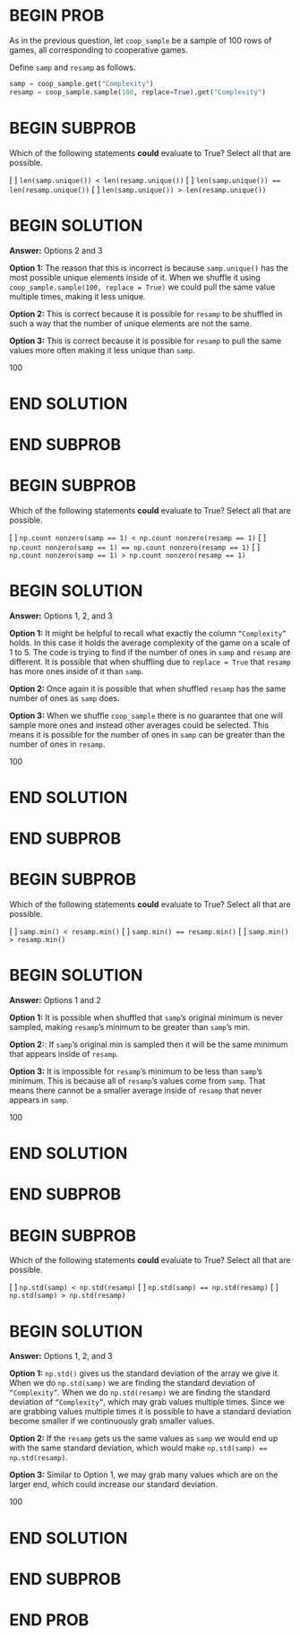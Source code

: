 # BEGIN PROB

As in the previous question, let `coop_sample` be a sample of 100 rows of games, all corresponding to cooperative games.

Define `samp` and `resamp` as follows.

```py
samp = coop_sample.get("Complexity")
resamp = coop_sample.sample(100, replace=True).get("Complexity")
```

# BEGIN SUBPROB
Which of the following statements **could** evaluate to True? Select all that are possible.

[ ] `len(samp.unique()) < len(resamp.unique())`
[ ] `len(samp.unique()) == len(resamp.unique())`
[ ] `len(samp.unique()) > len(resamp.unique())`

# BEGIN SOLUTION

**Answer:** Options 2 and 3

**Option 1:** The reason that this is incorrect is because `samp.unique()` has the most possible unique elements inside of it. When we shuffle it using `coop_sample.sample(100, replace = True)` we could pull the same value multiple times, making it less unique.

**Option 2:** This is correct because it is possible for `resamp` to be shuffled in such a way that the number of unique elements are not the same.

**Option 3:** This is correct because it is possible for `resamp` to pull the same values more often making it less unique than `samp`.

<average>100</average>

# END SOLUTION

# END SUBPROB

# BEGIN SUBPROB
Which of the following statements **could** evaluate to True? Select all that are possible.

[ ] `np.count nonzero(samp == 1) < np.count nonzero(resamp == 1)`
[ ] `np.count nonzero(samp == 1) == np.count nonzero(resamp == 1)`
[ ] `np.count nonzero(samp == 1) > np.count nonzero(resamp == 1)`

# BEGIN SOLUTION

**Answer:** Options 1, 2, and 3

**Option 1:** It might be helpful to recall what exactly the column `“Complexity”` holds. In this case it holds the average complexity of the game on a scale of 1 to 5. The code is trying to find if the number of ones in `samp` and `resamp` are different. It is possible that when shuffling due to `replace = True` that `resamp` has more ones inside of it than `samp`.

**Option 2:** Once again it is possible that when shuffled `resamp` has the same number of ones as `samp` does.

**Option 3:** When we shuffle `coop_sample` there is no guarantee that one will sample more ones and instead other averages could be selected. This means it is possible for the number of ones in `samp` can be greater than the number of ones in `resamp`.

<average>100</average>

# END SOLUTION

# END SUBPROB

# BEGIN SUBPROB
Which of the following statements **could** evaluate to True? Select all that are possible.

[ ] `samp.min() < resamp.min()`
[ ] `samp.min() == resamp.min()`
[ ] `samp.min() > resamp.min()`

# BEGIN SOLUTION

**Answer:** Options 1 and 2 

**Option 1:** It is possible when shuffled that `samp`’s original minimum is never sampled, making `resamp`’s minimum to be greater than `samp`’s min.

**Option 2:**: If `samp`’s original min is sampled then it will be the same minimum that appears inside of `resamp`.

**Option 3:** It is impossible for `resamp`’s minimum to be less than `samp`’s minimum. This is because all of `resamp`’s values come from `samp`. That means there cannot be a smaller average inside of `resamp` that never appears in `samp`.

<average>100</average>

# END SOLUTION

# END SUBPROB

# BEGIN SUBPROB
Which of the following statements **could** evaluate to True? Select all that are possible.

[ ] `np.std(samp) < np.std(resamp)`
[ ] `np.std(samp) == np.std(resamp)`
[ ] `np.std(samp) > np.std(resamp)`

# BEGIN SOLUTION

**Answer:** Options 1, 2, and 3 

**Option 1:** `np.std()` gives us the standard deviation of the array we give it. When we do `np.std(samp)` we are finding the standard deviation of `“Complexity”`. When we do `np.std(resamp)` we are finding the standard deviation of `“Complexity”`, which may grab values multiple times. Since we are grabbing values multiple times it is possible to have a standard deviation become smaller if we continuously grab smaller values.

**Option 2:** If the `resamp` gets us the same values as `samp` we would end up with the same standard deviation, which would make `np.std(samp) == np.std(resamp)`.

**Option 3:** Similar to Option 1, we may grab many values which are on the larger end, which could increase our standard deviation.

<average>100</average>

# END SOLUTION

# END SUBPROB

# END PROB
